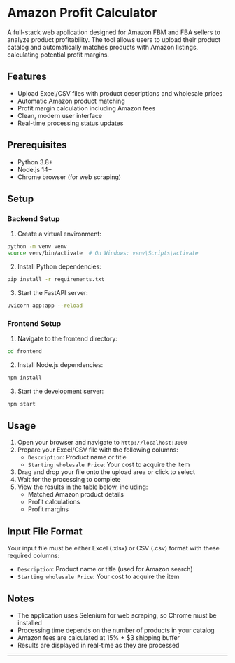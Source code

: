 # Amazon Profit Calculator

A full-stack web application designed for Amazon FBM and FBA sellers to analyze product profitability. The tool allows users to upload their product catalog and automatically matches products with Amazon listings, calculating potential profit margins.

## Features

- Upload Excel/CSV files with product descriptions and wholesale prices
- Automatic Amazon product matching
- Profit margin calculation including Amazon fees
- Clean, modern user interface
- Real-time processing status updates

## Prerequisites

- Python 3.8+
- Node.js 14+
- Chrome browser (for web scraping)

## Setup

### Backend Setup

1. Create a virtual environment:
```bash
python -m venv venv
source venv/bin/activate  # On Windows: venv\Scripts\activate
```

2. Install Python dependencies:
```bash
pip install -r requirements.txt
```

3. Start the FastAPI server:
```bash
uvicorn app:app --reload
```

### Frontend Setup

1. Navigate to the frontend directory:
```bash
cd frontend
```

2. Install Node.js dependencies:
```bash
npm install
```

3. Start the development server:
```bash
npm start
```

## Usage

1. Open your browser and navigate to `http://localhost:3000`
2. Prepare your Excel/CSV file with the following columns:
   - `Description`: Product name or title
   - `Starting wholesale Price`: Your cost to acquire the item
3. Drag and drop your file onto the upload area or click to select
4. Wait for the processing to complete
5. View the results in the table below, including:
   - Matched Amazon product details
   - Profit calculations
   - Profit margins

## Input File Format

Your input file must be either Excel (.xlsx) or CSV (.csv) format with these required columns:

- `Description`: Product name or title (used for Amazon search)
- `Starting wholesale Price`: Your cost to acquire the item

## Notes

- The application uses Selenium for web scraping, so Chrome must be installed
- Processing time depends on the number of products in your catalog
- Amazon fees are calculated at 15% + $3 shipping buffer
- Results are displayed in real-time as they are processed

---
